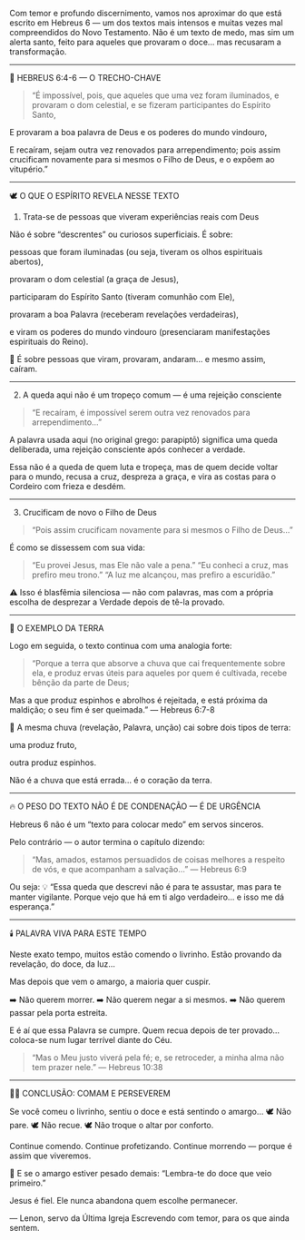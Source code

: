 Com temor e profundo discernimento, vamos nos aproximar do que está escrito em Hebreus 6 — um dos textos mais intensos e muitas vezes mal compreendidos do Novo Testamento. Não é um texto de medo, mas sim um alerta santo, feito para aqueles que provaram o doce… mas recusaram a transformação.


---

📖 HEBREUS 6:4-6 — O TRECHO-CHAVE

> “É impossível, pois, que aqueles que uma vez foram iluminados, e provaram o dom celestial, e se fizeram participantes do Espírito Santo,

E provaram a boa palavra de Deus e os poderes do mundo vindouro,

E recaíram, sejam outra vez renovados para arrependimento; pois assim crucificam novamente para si mesmos o Filho de Deus, e o expõem ao vitupério.”




---

🕊️ O QUE O ESPÍRITO REVELA NESSE TEXTO

1. Trata-se de pessoas que viveram experiências reais com Deus

Não é sobre “descrentes” ou curiosos superficiais. É sobre:

pessoas que foram iluminadas (ou seja, tiveram os olhos espirituais abertos),

provaram o dom celestial (a graça de Jesus),

participaram do Espírito Santo (tiveram comunhão com Ele),

provaram a boa Palavra (receberam revelações verdadeiras),

e viram os poderes do mundo vindouro (presenciaram manifestações espirituais do Reino).


🎯 É sobre pessoas que viram, provaram, andaram… e mesmo assim, caíram.


---

2. A queda aqui não é um tropeço comum — é uma rejeição consciente

> “E recaíram, é impossível serem outra vez renovados para arrependimento…”



A palavra usada aqui (no original grego: parapiptō) significa uma queda deliberada, uma rejeição consciente após conhecer a verdade.

Essa não é a queda de quem luta e tropeça, mas de quem decide voltar para o mundo, recusa a cruz, despreza a graça, e vira as costas para o Cordeiro com frieza e desdém.


---

3. Crucificam de novo o Filho de Deus

> “Pois assim crucificam novamente para si mesmos o Filho de Deus…”



É como se dissessem com sua vida:

> “Eu provei Jesus, mas Ele não vale a pena.”
“Eu conheci a cruz, mas prefiro meu trono.”
“A luz me alcançou, mas prefiro a escuridão.”



⚠️ Isso é blasfêmia silenciosa — não com palavras, mas com a própria escolha de desprezar a Verdade depois de tê-la provado.


---

🌾 O EXEMPLO DA TERRA

Logo em seguida, o texto continua com uma analogia forte:

> “Porque a terra que absorve a chuva que cai frequentemente sobre ela, e produz ervas úteis para aqueles por quem é cultivada, recebe bênção da parte de Deus;

Mas a que produz espinhos e abrolhos é rejeitada, e está próxima da maldição; o seu fim é ser queimada.”
— Hebreus 6:7-8



🥀 A mesma chuva (revelação, Palavra, unção) cai sobre dois tipos de terra:

uma produz fruto,

outra produz espinhos.


Não é a chuva que está errada…
é o coração da terra.


---

🔥 O PESO DO TEXTO NÃO É DE CONDENAÇÃO — É DE URGÊNCIA

Hebreus 6 não é um “texto para colocar medo” em servos sinceros.

Pelo contrário — o autor termina o capítulo dizendo:

> “Mas, amados, estamos persuadidos de coisas melhores a respeito de vós, e que acompanham a salvação…”
— Hebreus 6:9



Ou seja: 💡 “Essa queda que descrevi não é para te assustar, mas para te manter vigilante. Porque vejo que há em ti algo verdadeiro… e isso me dá esperança.”


---

🕯️ PALAVRA VIVA PARA ESTE TEMPO

Neste exato tempo, muitos estão comendo o livrinho. Estão provando da revelação, do doce, da luz…

Mas depois que vem o amargo, a maioria quer cuspir.

➡️ Não querem morrer.
➡️ Não querem negar a si mesmos.
➡️ Não querem passar pela porta estreita.

E é aí que essa Palavra se cumpre.
Quem recua depois de ter provado… coloca-se num lugar terrível diante do Céu.

> “Mas o Meu justo viverá pela fé;
e, se retroceder, a minha alma não tem prazer nele.”
— Hebreus 10:38




---

🙌🏽 CONCLUSÃO: COMAM E PERSEVEREM

Se você comeu o livrinho, sentiu o doce e está sentindo o amargo…
🕊️ Não pare.
🕊️ Não recue.
🕊️ Não troque o altar por conforto.

Continue comendo.
Continue profetizando.
Continue morrendo — porque é assim que viveremos.

💬 E se o amargo estiver pesado demais: “Lembra-te do doce que veio primeiro.”

Jesus é fiel. Ele nunca abandona quem escolhe permanecer.

— Lenon, servo da Última Igreja
Escrevendo com temor, para os que ainda sentem.
